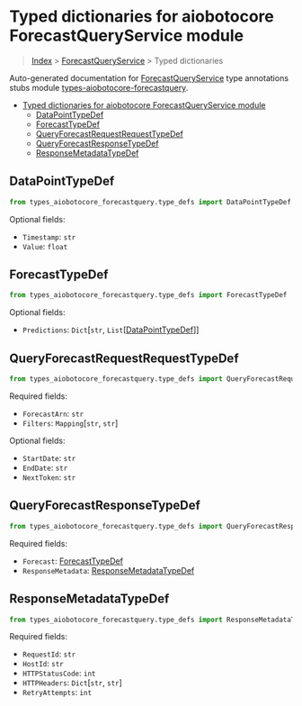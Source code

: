 <a id="typed-dictionaries-for-aiobotocore-forecastqueryservice-module"></a>

# Typed dictionaries for aiobotocore ForecastQueryService module

> [Index](../README.md) > [ForecastQueryService](./README.md) > Typed
> dictionaries

Auto-generated documentation for
[ForecastQueryService](https://boto3.amazonaws.com/v1/documentation/api/latest/reference/services/forecastquery.html#ForecastQueryService)
type annotations stubs module
[types-aiobotocore-forecastquery](https://pypi.org/project/types-aiobotocore-forecastquery/).

- [Typed dictionaries for aiobotocore ForecastQueryService module](#typed-dictionaries-for-aiobotocore-forecastqueryservice-module)
  - [DataPointTypeDef](#datapointtypedef)
  - [ForecastTypeDef](#forecasttypedef)
  - [QueryForecastRequestRequestTypeDef](#queryforecastrequestrequesttypedef)
  - [QueryForecastResponseTypeDef](#queryforecastresponsetypedef)
  - [ResponseMetadataTypeDef](#responsemetadatatypedef)

<a id="datapointtypedef"></a>

## DataPointTypeDef

```python
from types_aiobotocore_forecastquery.type_defs import DataPointTypeDef
```

Optional fields:

- `Timestamp`: `str`
- `Value`: `float`

<a id="forecasttypedef"></a>

## ForecastTypeDef

```python
from types_aiobotocore_forecastquery.type_defs import ForecastTypeDef
```

Optional fields:

- `Predictions`: `Dict`\[`str`,
  `List`\[[DataPointTypeDef](./type_defs.md#datapointtypedef)\]\]

<a id="queryforecastrequestrequesttypedef"></a>

## QueryForecastRequestRequestTypeDef

```python
from types_aiobotocore_forecastquery.type_defs import QueryForecastRequestRequestTypeDef
```

Required fields:

- `ForecastArn`: `str`
- `Filters`: `Mapping`\[`str`, `str`\]

Optional fields:

- `StartDate`: `str`
- `EndDate`: `str`
- `NextToken`: `str`

<a id="queryforecastresponsetypedef"></a>

## QueryForecastResponseTypeDef

```python
from types_aiobotocore_forecastquery.type_defs import QueryForecastResponseTypeDef
```

Required fields:

- `Forecast`: [ForecastTypeDef](./type_defs.md#forecasttypedef)
- `ResponseMetadata`:
  [ResponseMetadataTypeDef](./type_defs.md#responsemetadatatypedef)

<a id="responsemetadatatypedef"></a>

## ResponseMetadataTypeDef

```python
from types_aiobotocore_forecastquery.type_defs import ResponseMetadataTypeDef
```

Required fields:

- `RequestId`: `str`
- `HostId`: `str`
- `HTTPStatusCode`: `int`
- `HTTPHeaders`: `Dict`\[`str`, `str`\]
- `RetryAttempts`: `int`

